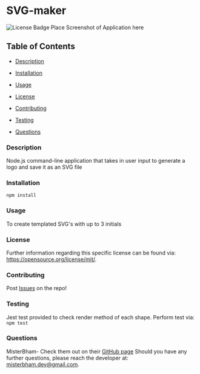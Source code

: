 # SVG-maker
![License Badge](https://img.shields.io/badge/License-MIT-yellow.svg)
Place Screenshot of Application here 

## Table of Contents 
* [Description](#Description) 

* [Installation](#Installation) 

* [Usage](#Usage) 

* [License](#License) 

* [Contributing](#Contributing) 

* [Testing](#Testing) 

* [Questions](#Questions) 

### Description
Node.js command-line application that takes in user input to generate a logo and save it as an SVG file

### Installation
`npm install`

### Usage
To create templated SVG's with up to 3 initials

### License
Further information regarding this specific license can be found via: https://opensource.org/license/mit/. 

### Contributing
Post <a href="https://github.com/MisterBham/svg-maker/issues">Issues</a> on the repo!

### Testing
Jest test provided to check render method of each shape. 
Perform test via: `npm test`

### Questions
MisterBham- Check them out on their [GitHub page](https://github.com/MisterBham)
Should you have any further questions, please reach the developer at: <a href="mailto:misterbham.dev@gmail.com">misterbham.dev@gmail.com</a>. 

